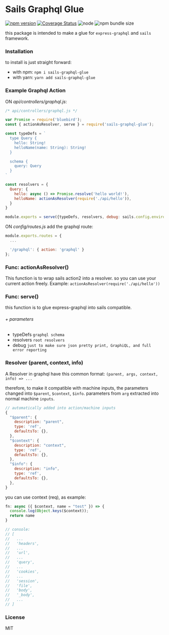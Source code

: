 # Sails Graphql Glue

[![npm version](https://badge.fury.io/js/sails-graphql-glue.svg)](https://badge.fury.io/js/sails-graphql-glue)  [![Coverage Status](https://coveralls.io/repos/github/ryanhs/sails-graphql-glue/badge.svg?branch=master)](https://coveralls.io/github/ryanhs/sails-graphql-glue?branch=master)  ![node](https://img.shields.io/node/v/sails-graphql-glue)  ![npm bundle size](https://img.shields.io/bundlephobia/min/sails-graphql-glue)

this package is intended to make a glue for `express-graphql` and `sails` framework.

### Installation

to install is just straight forward:

- with npm: `npm i sails-graphql-glue`
- with yarn: `yarn add sails-graphql-glue`


### Example Graphql Action

ON *api/controllers/graphql.js*:

```javascript
/* api/controllers/graphql.js */

var Promise = require('bluebird');
const { actionAsResolver, serve } = require('sails-graphql-glue');

const typeDefs = `
  type Query {
    hello: String!
    helloName(name: String): String!
  }

  schema {
    query: Query
  }
`

const resolvers = {
  Query: {
    hello: async () => Promise.resolve('hello world!'),
    helloName: actionAsResolver(require('./api/hello')),
  }
}

module.exports = serve({typeDefs, resolvers, debug: sails.config.environment === 'development'});
```

ON *config/routes.js* add the graphql route:

```javascript
module.exports.routes = {
  ...

  '/graphql': { action: 'graphql' }
};

```


### Func: actionAsResolver()

This function is to wrap sails action2 into a resolver. so you can use your current action freely.
Example: `actionAsResolver(require('./api/hello'))`

### Func: serve()

this function is to glue express-graphql into sails compatible.

###### + parameters

- typeDefs `graphql schema`
- resolvers `root resolvers`
- debug `just to make sure json pretty print, GraphiQL, and full error reporting`


### Resolver (parent, context, info)

A Resolver in graphql have this common format:
`(parent, args, context, info) => ...`

therefore, to make it compatible with machine inputs,
the parameters changed into `$parent`, `$context`, `$info`. parameters from `arg` extracted into normal machine `inputs`.

```javascript
// automatically added into action/machine inputs
{
  "$parent": {
    description: "parent",
    type: 'ref',
    defaultsTo: {},
  },
  "$context": {
    description: "context",
    type: 'ref',
    defaultsTo: {},
  },
  "$info": {
    description: "info",
    type: 'ref',
    defaultsTo: {},
  },
}
```

you can use context (req), as example:

```javascript
fn: async ({ $context, name = "test" }) => {
  console.log(Object.keys($context));
  return name
}

// console:
// [
//   ...
//   'headers',
//   ...
//   'url',
//   ...
//   'query',
//   ...
//   'cookies',
//   ...
//   'session',
//   'file',
//   'body',
//   '_body',
//   ...
// ]

```

### License

MIT
